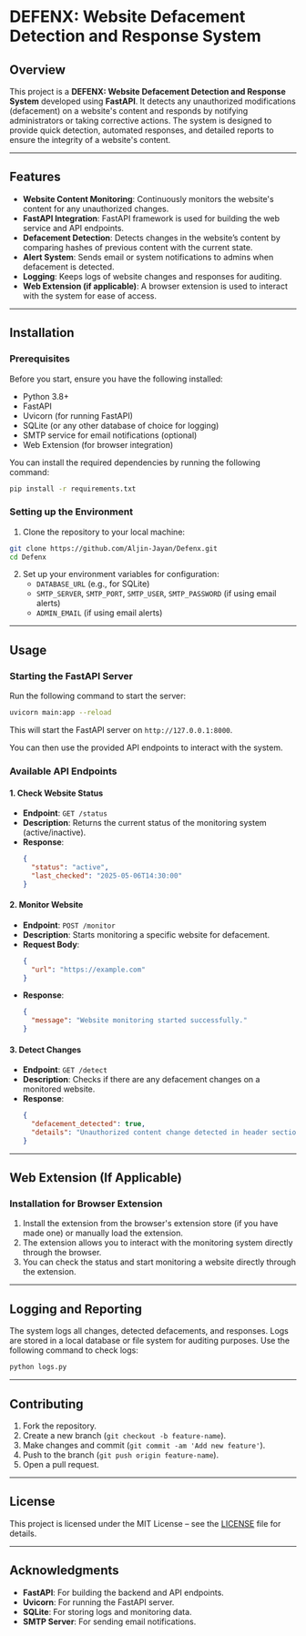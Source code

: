 
# DEFENX: Website Defacement Detection and Response System

## Overview

This project is a **DEFENX: Website Defacement Detection and Response System** developed using **FastAPI**. 
It detects any unauthorized modifications (defacement) on a website's content and responds by notifying administrators or taking corrective actions. 
The system is designed to provide quick detection, automated responses, and detailed reports to ensure the integrity of a website's content.

---

## Features

- **Website Content Monitoring**: Continuously monitors the website's content for any unauthorized changes.
- **FastAPI Integration**: FastAPI framework is used for building the web service and API endpoints.
- **Defacement Detection**: Detects changes in the website’s content by comparing hashes of previous content with the current state.
- **Alert System**: Sends email or system notifications to admins when defacement is detected.
- **Logging**: Keeps logs of website changes and responses for auditing.
- **Web Extension (if applicable)**: A browser extension is used to interact with the system for ease of access.

---

## Installation

### Prerequisites

Before you start, ensure you have the following installed:
- Python 3.8+
- FastAPI
- Uvicorn (for running FastAPI)
- SQLite (or any other database of choice for logging)
- SMTP service for email notifications (optional)
- Web Extension (for browser integration)

You can install the required dependencies by running the following command:

```bash
pip install -r requirements.txt
```

### Setting up the Environment

1. Clone the repository to your local machine:

```bash
git clone https://github.com/Aljin-Jayan/Defenx.git
cd Defenx
```

2. Set up your environment variables for configuration:
   - `DATABASE_URL` (e.g., for SQLite)
   - `SMTP_SERVER`, `SMTP_PORT`, `SMTP_USER`, `SMTP_PASSWORD` (if using email alerts)
   - `ADMIN_EMAIL` (if using email alerts)

---

## Usage

### Starting the FastAPI Server

Run the following command to start the server:

```bash
uvicorn main:app --reload
```

This will start the FastAPI server on `http://127.0.0.1:8000`.

You can then use the provided API endpoints to interact with the system.

### Available API Endpoints

#### 1. **Check Website Status**
   - **Endpoint**: `GET /status`
   - **Description**: Returns the current status of the monitoring system (active/inactive).
   - **Response**:
     ```json
     {
       "status": "active",
       "last_checked": "2025-05-06T14:30:00"
     }
     ```

#### 2. **Monitor Website**
   - **Endpoint**: `POST /monitor`
   - **Description**: Starts monitoring a specific website for defacement.
   - **Request Body**:
     ```json
     {
       "url": "https://example.com"
     }
     ```
   - **Response**:
     ```json
     {
       "message": "Website monitoring started successfully."
     }
     ```

#### 3. **Detect Changes**
   - **Endpoint**: `GET /detect`
   - **Description**: Checks if there are any defacement changes on a monitored website.
   - **Response**:
     ```json
     {
       "defacement_detected": true,
       "details": "Unauthorized content change detected in header section."
     }
     ```

---

## Web Extension (If Applicable)

### Installation for Browser Extension

1. Install the extension from the browser's extension store (if you have made one) or manually load the extension.
2. The extension allows you to interact with the monitoring system directly through the browser.
3. You can check the status and start monitoring a website directly through the extension.

---

## Logging and Reporting

The system logs all changes, detected defacements, and responses. Logs are stored in a local database or file system for auditing purposes. 
Use the following command to check logs:

```bash
python logs.py
```

---

## Contributing

1. Fork the repository.
2. Create a new branch (`git checkout -b feature-name`).
3. Make changes and commit (`git commit -am 'Add new feature'`).
4. Push to the branch (`git push origin feature-name`).
5. Open a pull request.

---

## License

This project is licensed under the MIT License – see the [LICENSE](LICENSE) file for details.

---

## Acknowledgments

- **FastAPI**: For building the backend and API endpoints.
- **Uvicorn**: For running the FastAPI server.
- **SQLite**: For storing logs and monitoring data.
- **SMTP Server**: For sending email notifications.
